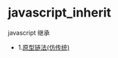 # javascript_inherit
javascript 继承
* 1.[原型链法(仿传统)](https://github.com/txl910514/javascript_inherit/blob/master/1%E5%8E%9F%E5%9E%8B%E9%93%BE%E6%B3%95(%E4%BB%BF%E4%BC%A0%E7%BB%9F)/index.md)